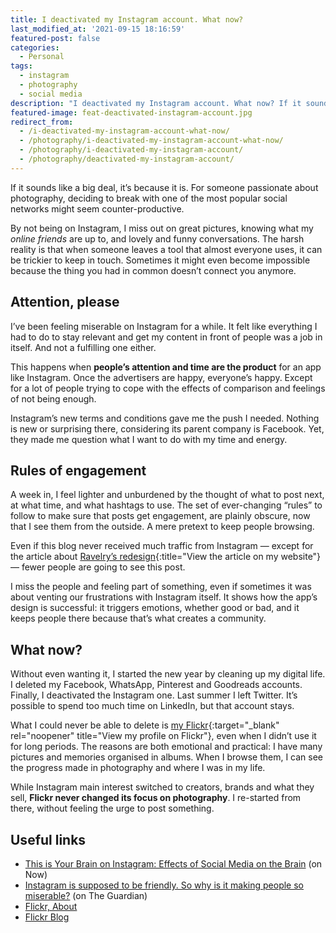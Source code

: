 ```yaml
---
title: I deactivated my Instagram account. What now?
last_modified_at: '2021-09-15 18:16:59'
featured-post: false
categories:
  - Personal
tags:
  - instagram
  - photography
  - social media
description: "I deactivated my Instagram account. What now? If it sounds like a big a deal, it's because it is. My first week post-Instagram."
featured-image: feat-deactivated-instagram-account.jpg
redirect_from:
  - /i-deactivated-my-instagram-account-what-now/
  - /photography/i-deactivated-my-instagram-account-what-now/
  - /photography/i-deactivated-my-instagram-account/
  - /photography/deactivated-my-instagram-account/
---
```

<p class="lead">If it sounds like a big deal, it’s because it is. For someone passionate about photography, deciding to break with one of the most popular social networks might seem counter-productive.</p>

<!--more-->

By not being on Instagram, I miss out on great pictures, knowing what my _online friends_ are up to, and lovely and funny conversations. The harsh reality is that when someone leaves a tool that almost everyone uses, it can be trickier to keep in touch. Sometimes it might even become impossible because the thing you had in common doesn’t connect you anymore.

## Attention, please

I’ve been feeling miserable on Instagram for a while. It felt like everything I had to do to stay relevant and get my content in front of people was a job in itself. And not a fulfilling one either.

This happens when **people’s attention and time are the product** for an app like Instagram. Once the advertisers are happy, everyone’s happy. Except for a lot of people trying to cope with the effects of comparison and feelings of not being enough.

Instagram’s new terms and conditions gave me the push I needed. Nothing is new or surprising there, considering its parent company is Facebook. Yet, they made me question what I want to do with my time and energy.

## Rules of engagement

A week in, I feel lighter and unburdened by the thought of what to post next, at what time, and what hashtags to use. The set of ever-changing “rules” to follow to make sure that posts get engagement, are plainly obscure, now that I see them from the outside. A mere pretext to keep people browsing.

Even if this blog never received much traffic from Instagram — except for the article about [Ravelry’s redesign](/design/ravelry-rebranding/){:title="View the article on my website"} — fewer people are going to see this post.

I miss the people and feeling part of something, even if sometimes it was about venting our frustrations with Instagram itself. It shows how the app’s design is successful: it triggers emotions, whether good or bad, and it keeps people there because that’s what creates a community.

## What now?

Without even wanting it, I started the new year by cleaning up my digital life. I deleted my Facebook, WhatsApp, Pinterest and Goodreads accounts. Finally, I deactivated the Instagram one. Last summer I left Twitter. It’s possible to spend too much time on LinkedIn, but that account stays.

What I could never be able to delete is [my Flickr](https://www.flickr.com/photos/silvia-m/){:target="_blank" rel="noopener" title="View my profile on Flickr"}, even when I didn’t use it for long periods. The reasons are both emotional and practical: I have many pictures and memories organised in albums. When I browse them, I can see the progress made in photography and where I was in my life.

While Instagram main interest switched to creators, brands and what they sell, **Flickr never changed its focus on photography**. I re-started from there, without feeling the urge to post something.

## Useful links

<ul class="smd-ul">
<li><a href="https://now.northropgrumman.com/this-is-your-brain-on-instagram-effects-of-social-media-on-the-brain/" target="_blank" rel="noopener">This is Your Brain on Instagram: Effects of Social Media on the Brain</a> (on Now)</li>
<li><a href="http://www.theguardian.com/technology/2018/sep/17/instagram-is-supposed-to-be-friendly-so-why-is-it-making-people-so-miserable" target="_blank" rel="noopener">Instagram is supposed to be friendly. So why is it making people so miserable?</a> (on The Guardian)</li>
<li><a href="https://www.flickr.com/about" target="_blank" rel="noopener">Flickr, About</a></li>
<li><a href="https://blog.flickr.net/en" target="_blank" rel="noopener">Flickr Blog</a></li>
</ul>

<!-- <small>Photo by [Prateek Katyal](https://unsplash.com/@prateekkatyal){:target="_blank" rel="noopener"} on Unsplash</small> -->

